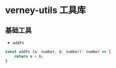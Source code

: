 
# verney-utils 工具库

## 基础工具


- `addFn`

``` js
const addFn (a: number, b: number): number => {
    return a + b;
}
```